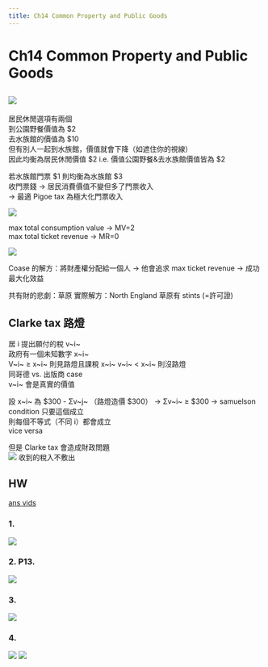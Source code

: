 ```yaml
---
title: Ch14 Common Property and Public Goods
---
```


# Ch14 Common Property and Public Goods

## ![](https://i.imgur.com/YJWcKuO.png)

居民休閒選項有兩個  
到公園野餐價值為 $2  
去水族館的價值為 $10  
但有別人一起到水族館，價值就會下降（如遮住你的視線）  
因此均衡為居民休閒價值 $2 i.e. 價值公園野餐&去水族館價值皆為 $2

若水族館門票 $1 則均衡為水族館 $3  
收門票錢 → 居民消費價值不變但多了門票收入  
→ 最適 Pigoe tax 為極大化門票收入

![](https://i.imgur.com/gNF0oI0.png)

max total consumption value → MV=2  
max total ticket revenue → MR=0

![](https://i.imgur.com/JbYDgxq.png)

Coase 的解方：將財產權分配給一個人 → 他會追求 max ticket revenue → 成功最大化效益

共有財的悲劇：草原 實際解方：North England 草原有 stints \(=許可證\)

## Clarke tax 路燈

居 i 提出願付的稅 v~i~  
政府有一個未知數字 x~i~  
V~i~ $\geq$ x~i~ 則見路燈且課稅 x~i~ v~i~ &lt; x~i~ 則沒路燈  
同哥德 vs. 出版商 case  
v~i~ 會是真實的價值

設 x~i~ 為 $300 - Σv~j~ （路燈造價 $300） → Σv~i~ $\geq$ $300 → samuelson condition 只要這個成立  
則每個不等式（不同 i）都會成立  
vice versa

但是 Clarke tax 會造成財政問題  
![](https://i.imgur.com/KjtquUi.png) 收到的稅入不敷出

## HW

[ans vids](https://drive.google.com/drive/u/3/folders/1t9OEsLQmywf06btfjtJ5WFFZXe7zUFBh)

### 1.

![](https://i.imgur.com/HFyYVz0.png)

### 2. P13.

![](https://i.imgur.com/bwogDhI.png)

### 3.

![](https://i.imgur.com/YDkYdXF.png)

### 4.

![](https://i.imgur.com/4ld5sDb.png) ![](https://i.imgur.com/GLiO0UZ.png)

